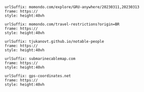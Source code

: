 
```custom-frames
urlSuffix: momondo.com/explore/GRU-anywhere/20230311,20230313
frame: https://
style: height:40vh
```

```custom-frames
urlSuffix: momondo.com/travel-restrictions?origin=BR
frame: https://
style: height:40vh
```

```custom-frames
urlSuffix: tjukanovt.github.io/notable-people
frame: https://
style: height:40vh
```

```custom-frames
urlSuffix: submarinecablemap.com
frame: https://
style: height:40vh
```

```custom-frames
urlSuffix: gps-coordinates.net
frame: https://
style: height:40vh
```
